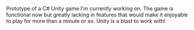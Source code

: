 Prototype of a C# Unity game I'm currently working on. The game is functional now but greatly lacking in features that would make it enjoyable to play for more than a minute or so. Unity is a blast to work with!
